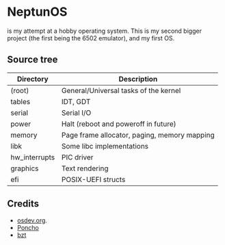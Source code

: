 # NeptunOS
is my attempt at a hobby operating system. This is my second bigger project (the first being the 6502 emulator), and my first OS.

## Source tree
| Directory	| Description									|
|-----------|-----------------------------------------------|
| (root)	| General/Universal tasks of the kernel			|
| tables	| IDT, GDT 										|
| serial	| Serial I/O									|
| power		| Halt (reboot and poweroff in future)			|
| memory	| Page frame allocator, paging, memory mapping	|
| libk		| Some libc implementations						|
| hw_interrupts	| PIC driver								|
| graphics	| Text rendering								|
| efi		| POSIX-UEFI structs							|

## Credits
- [osdev.org](https://wiki.osdev.org/).
- [Poncho](https://www.youtube.com/@poncho2364)
- [bzt](https://gitlab.com/bztsrc)
